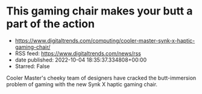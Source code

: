 # This gaming chair makes your butt a part of the action
 - https://www.digitaltrends.com/computing/cooler-master-synk-x-haptic-gaming-chair/
 - RSS feed: https://www.digitaltrends.com/news/rss
 - date published: 2022-10-04 18:35:37.334808+00:00
 - Starred: False

Cooler Master's cheeky team of designers have cracked the butt-immersion problem of gaming with the new Synk X haptic gaming chair.
